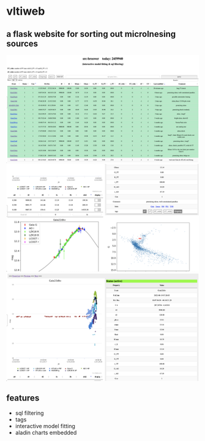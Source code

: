 # vltiweb

## a flask website for sorting out microlnesing sources
![1.png](./1.png)
![2.png](./2.png)
![3.png](./3.png)
## features
- sql filtering
- tags
- interactive model fitting
- aladin charts embedded
